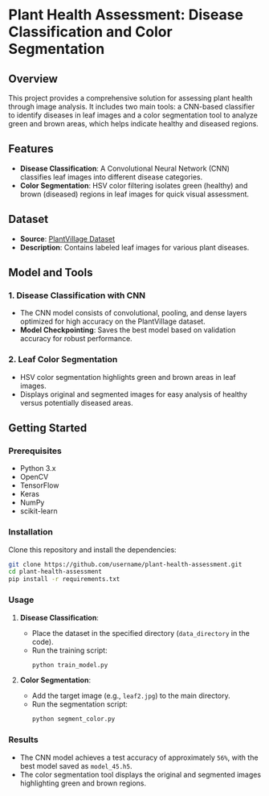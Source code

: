 

# Plant Health Assessment: Disease Classification and Color Segmentation

## Overview
This project provides a comprehensive solution for assessing plant health through image analysis. It includes two main tools: a CNN-based classifier to identify diseases in leaf images and a color segmentation tool to analyze green and brown areas, which helps indicate healthy and diseased regions.

## Features
- **Disease Classification**: A Convolutional Neural Network (CNN) classifies leaf images into different disease categories.
- **Color Segmentation**: HSV color filtering isolates green (healthy) and brown (diseased) regions in leaf images for quick visual assessment.

## Dataset
- **Source**: [PlantVillage Dataset](https://data.mendeley.com/datasets/tywbtsjrjv/1)
- **Description**: Contains labeled leaf images for various plant diseases.

## Model and Tools

### 1. Disease Classification with CNN
   - The CNN model consists of convolutional, pooling, and dense layers optimized for high accuracy on the PlantVillage dataset.
   - **Model Checkpointing**: Saves the best model based on validation accuracy for robust performance.

### 2. Leaf Color Segmentation
   - HSV color segmentation highlights green and brown areas in leaf images.
   - Displays original and segmented images for easy analysis of healthy versus potentially diseased areas.

## Getting Started

### Prerequisites
- Python 3.x
- OpenCV
- TensorFlow
- Keras
- NumPy
- scikit-learn

### Installation
Clone this repository and install the dependencies:
```bash
git clone https://github.com/username/plant-health-assessment.git
cd plant-health-assessment
pip install -r requirements.txt
```

### Usage

1. **Disease Classification**:
    - Place the dataset in the specified directory (`data_directory` in the code).
    - Run the training script:
      ```bash
      python train_model.py
      ```

2. **Color Segmentation**:
    - Add the target image (e.g., `leaf2.jpg`) to the main directory.
    - Run the segmentation script:
      ```bash
      python segment_color.py
      ```

### Results
- The CNN model achieves a test accuracy of approximately `56%`, with the best model saved as `model_45.h5`.
- The color segmentation tool displays the original and segmented images highlighting green and brown regions.
